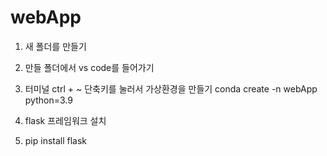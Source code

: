 # webApp

1. 새 폴더를 만들기
2. 만들 폴더에서 vs code를 들어가기
3. 터미널 ctrl + ~ 단축키를 눌러서 가상환경을 만들기
   conda create -n webApp python=3.9

5. flask 프레임워크 설치
6. pip install flask
